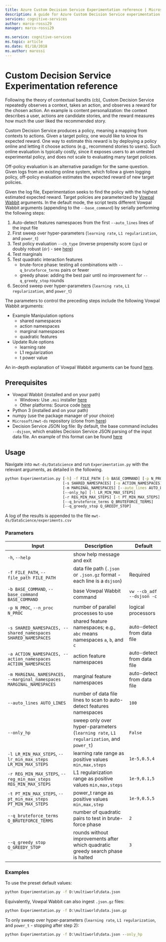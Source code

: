 ```yaml
---
title: Azure Custom Decision Service Experimentation reference | Microsoft Docs
description: A guide for Azure Custom Decision Service experimentation.
services: cognitive-services
author: marco-rossi29
manager: marco-rossi29

ms.service: cognitive-services
ms.topic: article
ms.date: 01/18/2018
ms.author: marossi
---
```


# Custom Decision Service Experimentation reference

Following the theory of contextual bandits (cb), Custom Decision Service repeatedly observes a context, takes an action, and observes a reward for the chosen action. An example is content personalization: the context describes a user, actions are candidate stories, and the reward measures how much the user liked the recommended story.

Custom Decision Service produces a policy, meaning a mapping from contexts to actions. Given a target policy, one would like to know its expected reward. One way to estimate this reward is by deploying a policy online and letting it choose actions (e.g., recommend stories to users). Such online evaluation is typically costly, since it exposes users to an untested experimental policy, and does not scale to evaluating many target policies.

Off-policy evaluation is an alternative paradigm for the same question. Given logs from an existing online system, which follow a given logging policy, off-policy evaluation estimates the expected reward of new target policies.

Given the log file, Experimentation seeks to find the policy with the highest estimated expected reward. Target policies are parameterized by [Vowpal Wabbit](https://github.com/JohnLangford/vowpal_wabbit/wiki) arguments. In the default mode, the script tests different Vowpal Wabbit arguments (appending to the `--base_command`) by serially performing the following steps:
1. Auto-detect features namespaces from the first `--auto_lines` lines of the input file
2. First sweep over hyper-parameters (`learning rate`, `L1 regularization`, and `power_t`)
3. Test policy evaluation `--cb_type` (inverse propensity score (`ips`) or doubly robust (`dr`) - see [here](https://github.com/JohnLangford/vowpal_wabbit/wiki/Contextual-Bandit-Example))
4. Test marginals
5. Test quadratic interaction features
   * brute-force phase: testing all combinations with `--q_bruteforce_terms` pairs or fewer
   * greedy phase: adding the best pair until no improvement for `--q_greedy_stop` rounds
6. Second sweep over hyper-parameters (`learning rate`, `L1 regularization`, and `power_t`)

The parameters to control the preceding steps include the following Vowpal Wabbit arguments:
- Example Manipulation options
  - shared namespaces
  - action namespaces
  - marginal namespaces
  - quadratic features
- Update Rule options
  - learning rate
  - L1 regularization
  - t power value

An in-depth explanation of Vowpal Wabbit arguments can be found [here](https://github.com/JohnLangford/vowpal_wabbit/wiki/Command-line-arguments).

## Prerequisites
- Vowpal Wabbit (installed and on your path)
  - Windows: Use `.msi` installer [here](https://github.com/eisber/vowpal_wabbit/releases)
  - Other platforms: Source code [here](https://github.com/JohnLangford/vowpal_wabbit/releases)
- Python 3 (installed and on your path)
- numpy (use the package manager of your choice)
- `Microsoft/mwt-ds` repository (clone from [here](https://github.com/Microsoft/mwt-ds))
- Decision Service JSON log file: By default, the base command includes `--dsjson`, which enables Decision Service JSON parsing of the input data file. An example of this format can be found [here](https://github.com/JohnLangford/vowpal_wabbit/blob/master/test/train-sets/decisionservice.json)

## Usage
Navigate into `mwt-ds/DataScience` and run `Experimentation.py` with the relevant arguments, as detailed in the following.

```cmd
python Experimentation.py [-h] -f FILE_PATH [-b BASE_COMMAND] [-p N_PROC]
                          [-s SHARED_NAMESPACES] [-a ACTION_NAMESPACES]
                          [-m MARGINAL_NAMESPACES] [--auto_lines AUTO_LINES]
                          [--only_hp] [-l LR_MIN_MAX_STEPS]
                          [-r REG_MIN_MAX_STEPS] [-t PT_MIN_MAX_STEPS]
                          [--q_bruteforce_terms Q_BRUTEFORCE_TERMS]
                          [--q_greedy_stop Q_GREEDY_STOP]
```

A log of the results is appended to the file `mwt-ds/DataScience/experiments.csv`

### Parameters
| Input | Description | Default |
| --- | --- | --- |
| `-h`, `--help` | show help message and exit | |
| `-f FILE_PATH`, `--file_path FILE_PATH` | data file path (`.json` or `.json.gz` format - each line is a `dsjson`) | Required |  
| `-b BASE_COMMAND`, `--base_command BASE_COMMAND` | base Vowpal Wabbit command  | `vw --cb_adf --dsjson -c` |  
| `-p N_PROC`, `--n_proc N_PROC` | number of parallel processes to use | logical processors |  
| `-s SHARED_NAMESPACES, --shared_namespaces SHARED_NAMESPACES` | shared feature namespaces; e.g., `abc` means namespaces `a`, `b`, and `c`  | auto-detect from data file |  
| `-a ACTION_NAMESPACES, --action_namespaces ACTION_NAMESPACES` | action feature namespaces | auto-detect from data file |  
| `-m MARGINAL_NAMESPACES, --marginal_namespaces MARGINAL_NAMESPACES` | marginal feature namespaces | auto-detect from data file |  
| `--auto_lines AUTO_LINES` | number of data file lines to scan to auto-detect features namespaces | `100` |  
| `--only_hp` | sweep only over hyper-parameters (`learning rate`, `L1 regularization`, and `power_t`) | `False` |  
| `-l LR_MIN_MAX_STEPS`, `--lr_min_max_steps LR_MIN_MAX_STEPS` | learning rate range as positive values `min,max,steps` | `1e-5,0.5,4` |  
| `-r REG_MIN_MAX_STEPS`, `--reg_min_max_steps REG_MIN_MAX_STEPS` | L1 regularization range as positive values `min,max,steps` | `1e-9,0.1,5` |  
| `-t PT_MIN_MAX_STEPS`, `--pt_min_max_steps PT_MIN_MAX_STEPS` | power_t range as positive values `min,max,step` | `1e-9,0.5,5` |  
| `--q_bruteforce_terms Q_BRUTEFORCE_TERMS` | number of quadratic pairs to test in brute-force phase | `2` |  
| `--q_greedy_stop Q_GREEDY_STOP` | rounds without improvements after which quadratic greedy search phase is halted | `3` |  

### Examples
To use the preset default values:
```cmd
python Experimentation.py -f D:\multiworld\data.json
```

Equivalently, Vowpal Wabbit can also ingest `.json.gz` files:
```cmd
python Experimentation.py -f D:\multiworld\data.json.gz
```

To only sweep over hyper-parameters (`learning rate`, `L1 regularization`, and `power_t` - stopping after step 2):
```cmd
python Experimentation.py -f D:\multiworld\data.json --only_hp
```
